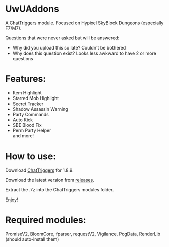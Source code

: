 # UwUAddons
A [ChatTriggers](https://chattriggers.com/) module. Focused on Hypixel SkyBlock Dungeons (especially F7/M7).

Questions that were never asked but will be answered:
- Why did you upload this so late? Couldn't be bothered
- Why does this question exist? Looks less awkward to have 2 or more questions

# Features:

 - Item Highlight <br>
 - Starred Mob Highlight <br>
 - Secret Tracker <br>
 - Shadow Assassin Warning <br>
 - Party Commands <br>
 - Auto Kick <br>
 - SBE Blood Fix <br>
 - Perm Party Helper <br>
 and more!


# How to use:

Download [ChatTriggers](https://chattriggers.com/) for 1.8.9.

Download the latest version from [releases](https://github.com/soshlmee/Soshimee-Addons/releases).

Extract the .7z into the ChatTriggers modules folder.

Enjoy!

# Required modules:

PromiseV2, BloomCore, fparser, requestV2, Vigilance, PogData, RenderLib (should auto-install them)
